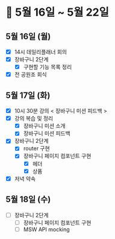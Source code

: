 # 🐯 5월 16일 ~ 5월 22일

## 5월 16일 (월)

- [x] 14시 데일리플래너 회의
- [x] 장바구니 2단계
  - [x] 구현할 기능 목록 정리
- [x] 전 공원조 회식

## 5월 17일 (화)

- [x] 10시 30분 강의 < 장바구니 미션 피드백 >
- [x] 강의 복습 및 정리
  - [x] 장바구니 미션 소개
  - [x] 장바구니 미션 피드백
- [x] 장바구니 2단계
  - [x] router 구현
  - [x] 장바구니 페이지 컴포넌트 구현
    - [x] 헤더
    - [x] 상품
- [x] 저녁 약속

## 5월 18일 (수)

- [ ] 장바구니 2단계
  - [ ] 장바구니 페이지 컴포넌트 구현
  - [ ] MSW API mocking
